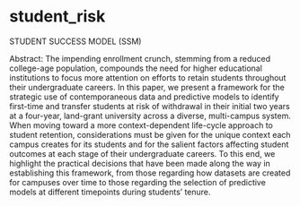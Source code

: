 # student_risk
STUDENT SUCCESS MODEL (SSM)

Abstract: The impending enrollment crunch, stemming from a reduced college-age population, compounds the need for higher educational institutions to focus more attention on efforts to retain students throughout their undergraduate careers. In this paper, we present a framework for the strategic use of contemporaneous data and predictive models to identify first-time and transfer students at risk of withdrawal in their initial two years at a four-year, land-grant university across a diverse, multi-campus system. When moving toward a more context-dependent life-cycle approach to student retention, considerations must be given for the unique context each campus creates for its students and for the salient factors affecting student outcomes at each stage of their undergraduate careers. To this end, we highlight the practical decisions that have been made along the way in establishing this framework, from those regarding how datasets are created for campuses over time to those regarding the selection of predictive models at different timepoints during students’ tenure.
